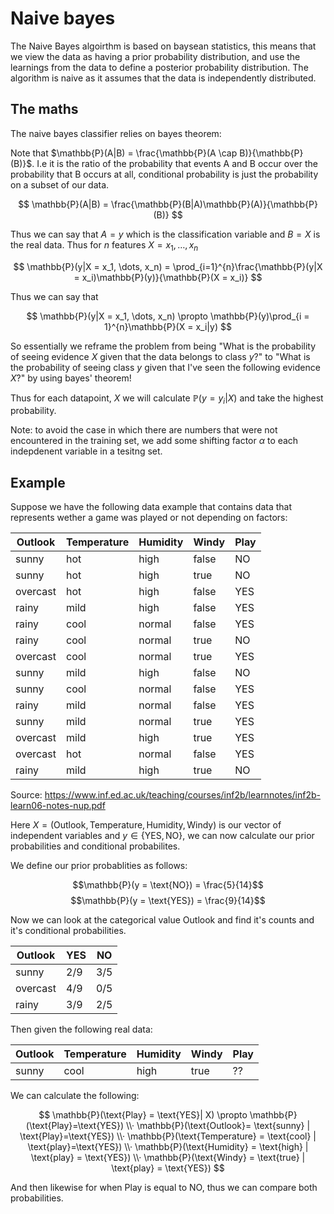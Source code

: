 # Naive bayes

The Naive Bayes algoirthm is based on baysean statistics, this means that we view the data as having a prior probability distribution, and use the learnings from the data to define a posterior probability distribution. The algorithm is naive as it assumes that the data is independently distributed.

## The maths

The naive bayes classifier relies on bayes theorem:

Note that $\mathbb{P}(A|B) = \frac{\mathbb{P}(A \cap B)}{\mathbb{P}(B)}$. I.e it is the ratio of the probability that events A and B occur over the probability that B occurs at all, conditional probability is just the probability on a subset of our data.

$$
\mathbb{P}(A|B) = \frac{\mathbb{P}(B|A)\mathbb{P}(A)}{\mathbb{P}(B)}
$$

Thus we can say that $A = y$ which is the classification variable and $B = X$ is the real data. Thus for $n$ features $X = x_1, \dots, x_n$

$$
\mathbb{P}(y|X = x_1, \dots, x_n) = \prod_{i=1}^{n}\frac{\mathbb{P}(y|X = x_i)\mathbb{P}(y)}{\mathbb{P}(X = x_i)}
$$

Thus we can say that

$$
\mathbb{P}(y|X = x_1, \dots, x_n) \propto \mathbb{P}(y)\prod_{i = 1}^{n}\mathbb{P}(X = x_i|y)
$$

So essentially we reframe the problem from being "What is the probability of seeing evidence $X$ given that the data belongs to class $y$?" to "What is the probability of seeing class $y$ given that I've seen the following evidence $X$?" by using bayes' theorem!

Thus for each datapoint, $X$ we will calculate $\mathbb{P}(y = y_i| X)$ and take the highest probability.

Note: to avoid the case in which there are numbers that were not encountered in the training set, we add some shifting factor $\alpha$ to each indepdenent variable in a tesitng set.

## Example

Suppose we have the following data example that contains data that represents wether a game was played or not depending on factors:

| Outlook  | Temperature | Humidity | Windy | Play |
|----------|-------------|----------|-------|------|
| sunny    | hot         | high     | false | NO   |
| sunny    | hot         | high     | true  | NO   |
| overcast | hot         | high     | false | YES  |
| rainy    | mild        | high     | false | YES  |
| rainy    | cool        | normal   | false | YES  |
| rainy    | cool        | normal   | true  | NO   |
| overcast | cool        | normal   | true  | YES  |
| sunny    | mild        | high     | false | NO   |
| sunny    | cool        | normal   | false | YES  |
| rainy    | mild        | normal   | false | YES  |
| sunny    | mild        | normal   | true  | YES  |
| overcast | mild        | high     | true  | YES  |
| overcast | hot         | normal   | false | YES  |
| rainy    | mild        | high     | true  | NO   |

Source: https://www.inf.ed.ac.uk/teaching/courses/inf2b/learnnotes/inf2b-learn06-notes-nup.pdf


Here $X = (\text{Outlook}, \text{Temperature}, \text{Humidity}, \text{Windy})$ is our vector of independent variables and $y \in \{\text{YES}, \text{NO}\}$, we can now calculate our prior probabilities and conditional probabilites.

We define our prior probablities as follows:

$$\mathbb{P}(y = \text{NO}) = \frac{5}{14}$$
$$\mathbb{P}(y = \text{YES}) = \frac{9}{14}$$

Now we can look at the categorical value  Outlook and find it's counts and it's conditional probabilities.

| Outlook  | YES |  NO |
|----------|---------|--------|
| sunny    | 2/9     | 3/5    |
| overcast | 4/9     | 0/5    |
| rainy    | 3/9     | 2/5    |

Then given the following real data:

| Outlook  | Temperature | Humidity | Windy | Play |
|----------|-------------|----------|-------|------|
| sunny    | cool         | high     | true | ??   |

We can calculate the following:

$$
\mathbb{P}(\text{Play} = \text{YES}| X) \propto \mathbb{P}(\text{Play}=\text{YES}) \\· \mathbb{P}(\text{Outlook}= \text{sunny} | \text{Play}=\text{YES}) \\· \mathbb{P}(\text{Temperature} = \text{cool} | \text{play}=\text{YES})
\\· \mathbb{P}(\text{Humidity} = \text{high} | \text{play} = \text{YES}) \\· \mathbb{P}(\text{Windy} = \text{true} | \text{play} = \text{YES})
$$

And then likewise for when Play is equal to NO, thus we can compare both probabilities.

